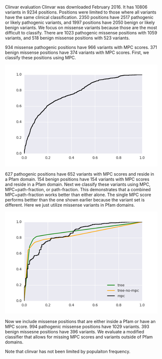 Clinvar evaluation
Clinvar was downloaded February 2016. It has 10806 variants in 9234 positions. Positions were limited to those where all variants have the same clinical classification. 2350 positions have 2517 pathogenic or likely pathogenic variants, and 1997 positions have 2050 benign or likely benign variants. We focus on missense variants because those are the most difficult to classify. There are 1023 pathogenic missense positions with 1059 variants, and 518 benign missense positions with 523 variants.

934 missense pathogenic positions have 966 variants with MPC scores. 371 benign missense positions have 374 variants with MPC scores. First, we classify these positions using MPC.

![clinvar mpc missense roc](plots/clinvar_mis_mpc_roc.png)

627 pathogenic positions have 652 variants with MPC scores and reside in a Pfam domain. 154 benign positions have 154 variants with MPC scores and reside in a Pfam domain. Next we classify these variants using MPC, MPC+path-fraction, or path-fraction. This demonstrates that a combined MPC+path-fraction works better than either alone. The single MPC score performs bettter than the one shown earlier because the variant set is different. Here we just utilize missense variants in Pfam domains.

![clinvar mpc/path-frac missense roc](plots/missense_clinvar_roc_feature_intersect.png)

Now we include missense positions that are either inside a Pfam or have an MPC score. 994 pathogenic missense positions have 1029 variants. 393 benign missesne positions have 396 variants. We evaluate a modified classifier that allows for missing MPC scores and variants outside of Pfam domains.

Note that clinvar has not been limited by populaiton frequency.
